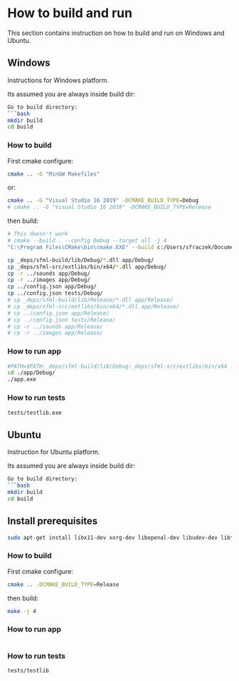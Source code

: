 # How to build and run
This section contains instruction on how to build and run on Windows and Ubuntu.

## Windows
Instructions for Windows platform.

Its assumed you are always inside build dir:
```bash
Go to build directory:
```bash
mkdir build
cd build
```
### How to build
First cmake configure:
```bash
cmake .. -G "MinGW Makefiles"
```
or:
```bash
cmake .. -G "Visual Studio 16 2019" -DCMAKE_BUILD_TYPE=Debug
# cmake .. -G "Visual Studio 16 2019" -DCMAKE_BUILD_TYPE=Release
```

 then build:
```bash
# This doesn't work
# cmake --build . --config Debug --target all -j 4
"C:\Program Files\CMake\bin\cmake.EXE" --build c:/Users/sfraczek/Documents/C++/ion-drumpad/build --config Debug --target ALL_BUILD -- /maxcpucount:10

cp _deps/sfml-build/lib/Debug/*.dll app/Debug/
cp _deps/sfml-src/extlibs/bin/x64/*.dll app/Debug/
cp -r ../sounds app/Debug/
cp -r ../images app/Debug/
cp ../config.json app/Debug/
cp ../config.json tests/Debug/
# cp _deps/sfml-build/lib/Release/*.dll app/Release/
# cp _deps/sfml-src/extlibs/bin/x64/*.dll app/Release/
# cp ../config.json app/Release/
# cp ../config.json tests/Release/
# cp -r ../sounds app/Release/
# cp -r ../images app/Release/
```

### How to run app
```bash
#PATH=$PATH:_deps/sfml-build/lib/Debug:_deps/sfml-src/extlibs/bin/x64 ./app/Debug/app.exe
cd ./app/Debug/
./app.exe
```

### How to run tests
```bash
tests/testlib.exe
```

## Ubuntu
Instruction for Ubuntu platform.

Its assumed you are always inside build dir:
```bash
Go to build directory:
```bash
mkdir build
cd build
```

## Install prerequisites
```bash
sudo apt-get install libx11-dev xorg-dev libopenal-dev libudev-dev libflac-dev libvorbis-dev libgl1-mesa-dev libfreetype6-dev
```

### How to build
First cmake configure:
```bash
cmake .. -DCMAKE_BUILD_TYPE=Release
```
 then build:
```bash
make -j 4
```

### How to run app
```bash
```

### How to run tests
```bash
tests/testlib
```
